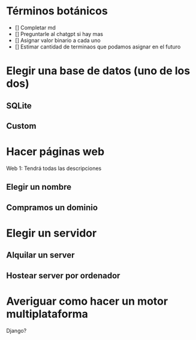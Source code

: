 # Términos botánicos
- [] Completar md
- [] Preguntarle al chatgpt si hay mas
- [] Asignar valor binario a cada uno
- [] Estimar cantidad de terminaos que podamos asignar en el futuro
  
# Elegir una base de datos (uno de los dos)
## SQLite
## Custom
# Hacer páginas web
Web 1: Tendrá todas las descripciones
## Elegir un nombre
## Compramos un dominio
# Elegir un servidor
## Alquilar un server
## Hostear server por ordenador
# Averiguar como hacer un motor multiplataforma
Django?
